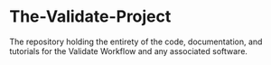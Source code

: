 # The-Validate-Project
The repository holding the entirety of the code, documentation, and tutorials for the Validate Workflow and any associated software.
